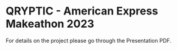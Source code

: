 # QRYPTIC - American Express Makeathon 2023

For details on the project please go through the Presentation PDF.
